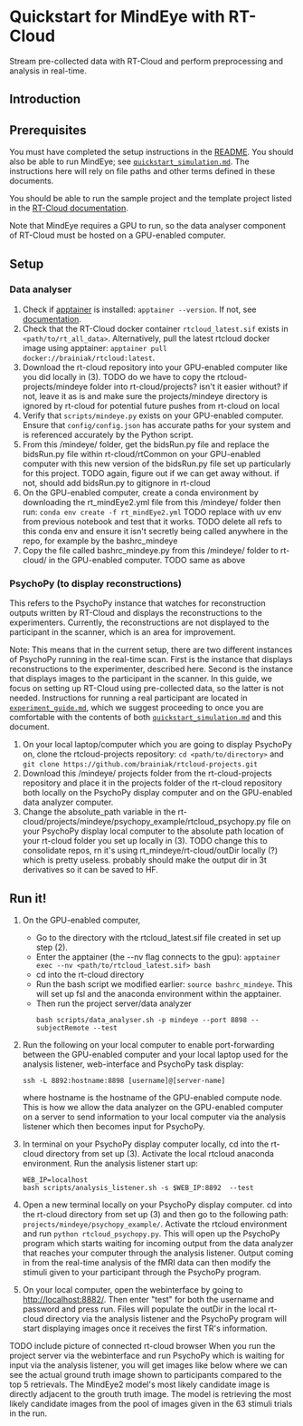 # Quickstart for MindEye with RT-Cloud
Stream pre-collected data with RT-Cloud and perform preprocessing and analysis in real-time.

## Introduction


## Prerequisites
You must have completed the setup instructions in the [README](../README.md). You should also be able to run MindEye; see [`quickstart_simulation.md`](quickstart_simulation.md). The instructions here will rely on file paths and other terms defined in these documents.

You should be able to run the sample project and the template project listed in the [RT-Cloud documentation](https://github.com/brainiak/rt-cloud/tree/master?tab=readme-ov-file#realtime-fmri-cloud-framework).

Note that MindEye requires a GPU to run, so the data analyser component of RT-Cloud must be hosted on a GPU-enabled computer. 

## Setup
### Data analyser
1. Check if [apptainer](https://apptainer.org/) is installed: `apptainer --version`. If not, see [documentation](https://apptainer.org/docs/user/main/quick_start.html).
2. Check that the RT-Cloud docker container `rtcloud_latest.sif` exists in `<path/to/rt_all_data>`. Alternatively, pull the latest rtcloud docker image using apptainer: `apptainer pull docker://brainiak/rtcloud:latest`. 
3. Download the rt-cloud repository into your GPU-enabled computer like you did locally in (3). TODO do we have to copy the rtcloud-projects/mindeye folder into rt-cloud/projects? isn't it easier without? if not, leave it as is and make sure the projects/mindeye directory is ignored by rt-cloud for potential future pushes from rt-cloud on local
4. Verify that `scripts/mindeye.py` exists on your GPU-enabled computer. Ensure that `config/config.json` has accurate paths for your system and is referenced accurately by the Python script.
5. From this /mindeye/ folder, get the bidsRun.py file and replace the bidsRun.py file within rt-cloud/rtCommon on your GPU-enabled computer with this new version of the bidsRun.py file set up particularly for this project. TODO again, figure out if we can get away without. if not, should add bidsRun.py to gitignore in rt-cloud
6. On the GPU-enabled computer, create a conda environment by downloading the rt_mindEye2.yml file from this /mindeye/ folder then run: ```conda env create -f rt_mindEye2.yml``` TODO replace with uv env from previous notebook and test that it works. TODO delete all refs to this conda env and ensure it isn't secretly being called anywhere in the repo, for example by the bashrc_mindeye
7. Copy the file called bashrc_mindeye.py from this /mindeye/ folder to rt-cloud/ in the GPU-enabled computer. TODO same as above

### PsychoPy (to display reconstructions)
This refers to the PsychoPy instance that watches for reconstruction outputs written by RT-Cloud and displays the reconstructions to the experimenters. Currently, the reconstructions are not displayed to the participant in the scanner, which is an area for improvement. 

Note: This means that in the current setup, there are two different instances of PsychoPy running in the real-time scan. First is the instance that displays reconstructions to the experimenter, described here. Second is the instance that displays images to the participant in the scanner. In this guide, we focus on setting up RT-Cloud using pre-collected data, so the latter is not needed. Instructions for running a real participant are located in [`experiment_guide.md`](experiment_guide.md), which we suggest proceeding to once you are comfortable with the contents of both [`quickstart_simulation.md`](quickstart_simulation.md) and this document.

1. On your local laptop/computer which you are going to display PsychoPy on, clone the rtcloud-projects repository: `cd <path/to/directory>` and `git clone https://github.com/brainiak/rtcloud-projects.git`
2. Download this /mindeye/ projects folder from the rt-cloud-projects repository and place it in the projects folder of the rt-cloud repository both locally on the PsychoPy display computer and on the GPU-enabled data analyzer computer.
3. Change the absolute_path variable in the rt-cloud/projects/mindeye/psychopy_example/rtcloud_psychopy.py file on your PsychoPy display local computer to the absolute path location of your rt-cloud folder you set up locally in (3). TODO change this to consolidate repos, rn it's using rt_mindeye/rt-cloud/outDir locally (?) which is pretty useless. probably should make the output dir in 3t derivatives so it can be saved to HF.

## Run it!
1) On the GPU-enabled computer,
   - Go to the directory with the rtcloud_latest.sif file created in set up step (2).
   - Enter the apptainer (the --nv flag connects to the gpu): `apptainer exec --nv <path/to/rtcloud_latest.sif> bash`
   - cd into the rt-cloud directory
   - Run the bash script we modified earlier: `source bashrc_mindeye`. This will set up fsl and the anaconda environment within the apptainer.
   - Then run the project server/data analyzer
     ```
     bash scripts/data_analyser.sh -p mindeye --port 8898 --subjectRemote --test
     ```
3) Run the following on your local computer to enable port-forwarding between the GPU-enabled computer and your local laptop
   used for the analysis listener, web-interface and PsychoPy task display:
   ```
   ssh -L 8892:hostname:8898 [username]@[server-name]
   ```
   where hostname is the hostname of the GPU-enabled compute node. This is how we allow the data analyzer on the GPU-enabled computer on a server to send information to your local computer via the analysis listener which then becomes input for PsychoPy.
4) In terminal on your PsychoPy display computer locally, cd into the rt-cloud directory from set up (3). Activate the local rtcloud anaconda environment. Run the analysis listener start up:
   ```
   WEB_IP=localhost
   bash scripts/analysis_listener.sh -s $WEB_IP:8892  --test
   ```

5) Open a new terminal locally on your PsychoPy display computer. cd into the rt-cloud directory from set up (3) and then go to the following path: ```projects/mindeye/psychopy_example/```. Activate the rtcloud environment and run ```python rtcloud_psychopy.py```. This will open up the PsychoPy program which starts waiting for incoming output from the data analyzer that reaches your computer through the analysis listener. Output coming in from the real-time analysis of the fMRI data can then modify the stimuli given to your participant through the PsychoPy program. 

6) On your local computer, open the webinterface by going to [http://localhost:8882/](http://localhost:8882/). Then enter "test" for both the username and password and press run. Files will populate the outDir in the local rt-cloud directory via the analysis listener and the PsychoPy program will start displaying images once it receives the first TR's information.

TODO include picture of connected rt-cloud browser
When you run the project server via the webinterface and run PsychoPy which is waiting for input via the analysis listener, you will get images like below where we can see the actual ground truth image shown to participants compared to the top 5 retrievals. The MindEye2 model's most likely candidate image is directly adjacent to the grouth truth image. The model is retrieving the most likely candidate images from the pool of images given in the 63 stimuli trials in the run.
